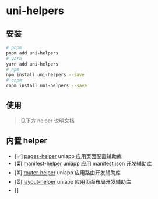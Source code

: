 # uni-helpers

## 安装

```bash
# pnpm
pnpm add uni-helpers
# yarn
yarn add uni-helpers
# npm
npm install uni-helpers --save
# cnpm
cnpm install uni-helpers --save
```

## 使用

> 见下方 helper 说明文档

## 内置 helper

- [✅] [pages-helper](./src/pages-helper/README.md) uniapp 应用页面配置辅助库
- [⏳] [manifest-helper](./src/manifest-helper/README.md) uniapp 应用 manifest.json 开发辅助库
- [⏳] [router-helper](./src/router-helper/README.md) uniapp 应用路由开发辅助库
- [⏳] [layout-helper](./src/layout-helper/README.md) uniapp 应用页面布局开发辅助库
- []
